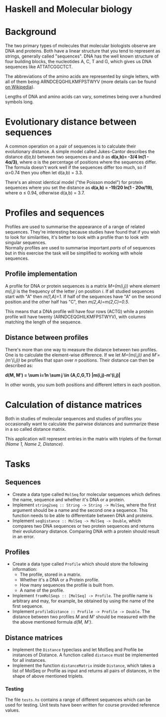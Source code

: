 Haskell and Molecular biology
=============================

# Background

The two primary types of molecules that molecular biologists observe are DNA
and proteins. Both have a linear structure that you tend to represent as
strings, generally called "sequences". DNA has the well known structure of four
building blocks, the nucleotides A, C, T and G, which gives us DNA sequences
like ATTATCGGCTCT.

The abbreviations of the amino acids are represented by single letters, with
all of them being ARNDCEQGHILKMFPSTWYV (more details can be found [on
Wikipedia][1]).

  [1]: http://en.wikipedia.org/wiki/Amino_acid#Table_of_standard_amino_acid_abbreviations_and_properties

Lengths of DNA and amino acids can vary, sometimes being over a hundred symbols
long.

# Evolutionary distance between sequences

A common operation on a pair of sequences is to calculate their evolutionary
distance. A simple model called Jukes-Cantor describes the distance _d(a,b)_
between two sequences _a_ and _b_ as __d(a,b)= -3/4 ln(1 - 4α/3)__, where α is
the percentage of positions where the sequences differ.  
The formula doesn't work well if the sequences differ too much, so if α>0.74
then you often let d(a,b) = 3.3.

There's an almost identical model ("the Poisson model") for protein sequences
where you set the distance as __d(a,b) = -19/20 ln(1 - 20α/19)__, where
α ≤ 0.94, otherwise d(a,b) = 3.7.

# Profiles and sequences

Profiles are used to summarise the appearance of a range of related sequences.
They're interesting because studies have found that if you wish to look for
similarities, it's better to look with a profile than to look with singular
sequences.  
Normally profiles are used to summarise important _parts_ of of sequences but
in this exercise the task will be simplified to working with whole sequences.

## Profile implementation

A profile for DNA or protein sequences is a matrix _M=(m(i,j))_ where element
_m(i,j)_ is the frequency of the letter _j_ on position _i_. If all studied
sequences start with "A" then _m(1,A)=1_. If half of the sequences have "A" on
the second position and the other half has "C", then _m(2,A)=m(2,C)=0.5_.

This means that a DNA profile will have four rows (ACTG) while a protein
profile will have twenty (ARNDCEQGHILKMFPSTWYV), with columns matching the
length of the sequence.

## Distance between profiles

There's more than one way to measure the distance between two profiles. One is
to calculate the element-wise difference. If we let _M=(m(i,j))_ and
_M'=(m'(i,j))_ be profiles that span over _n_ positions. Their distance can
then be described as:

__d(M, M') = \sum i=1n \sum j \in {A,C,G,T} |m(i,j)-m'(i,j)|__

In other words, you sum both positions and different letters in each position.

# Calculation of distance matrices

Both in studies of molecular sequences and studies of profiles you occasionally
want to calculate the pairwise distances and summarize these in a so called
distance matrix.

This application will represent entries in the matrix with triplets of the
format *(Name 1, Name 2, Distance)*.

# Tasks

## Sequences

* Create a data type called ```MolSeq``` for molecular sequences which defines the
  name, sequence and whether it's DNA or a protein.
* Implement ```string2seq :: String -> String -> MolSeq```, where the first
  argument should be a name and the second one a sequence. This function needs
  to be able to differentiate between DNA and proteins.
* Implement ```seqDistance :: MolSeq -> MolSeq -> Double```, which compares two
  DNA sequences or two protein sequences and returns their evolutionary
  distance. Comparing DNA with a protein should result in an error.

## Profiles

* Create a data type called ```Profile``` which should store the following
  information:
	* The profile, stored in a matrix.
	* Whether it's a DNA or a Protein profile.
	* How many sequences the profile is built from.
	* A name of the profile.
* Implement ```fromMolSeqs :: [MolSeq] -> Profile```. The profile name is
  arbitrary and may, for example, be obtained by using the name of the first
  sequence.
* Implement ```profileDistance :: Profile -> Profile -> Double```. The distance
  between two profiles _M_ and _M'_ should be measured with the the above
  mentioned formula _d(M, M')_.

## Distance matrices

* Implement the ```Distance``` typeclass and let MolSeq and Profile be
  instances of Distance. A function called ```distance``` must be implemented
  for all instances.
* Implement the function ```distanceMatrix``` inside ```Distance```, which
  takes a list of MolSeq or Profile as input and returns all pairs of
  distances, in the shape of above mentioned triplets.

### Testing

The file ```tests.hs``` contains a range of different sequences which can be
used for testing.
Unit tests have been written for course provided reference values.
